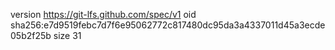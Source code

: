 version https://git-lfs.github.com/spec/v1
oid sha256:e7d9519febc7d7f6e95062772c817480dc95da3a4337011d45a3ecde05b2f25b
size 31
